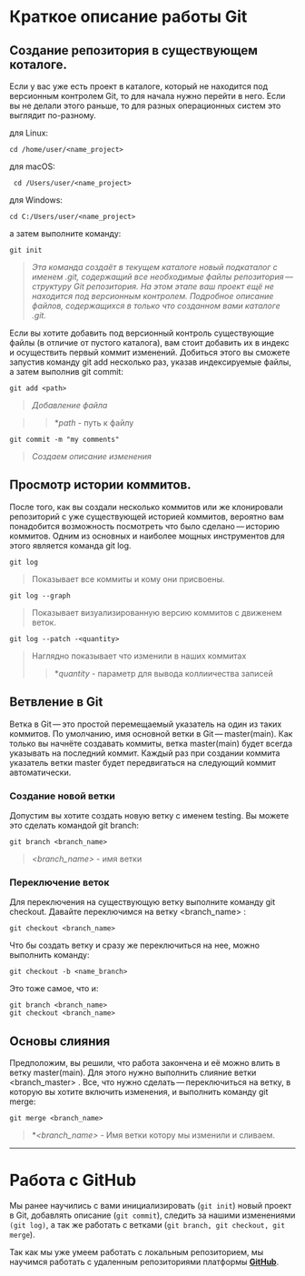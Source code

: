 # Краткое описание работы Git

## __Создание репозитория в существующем коталоге.__

Если у вас уже есть проект в каталоге, который не находится под версионным контролем Git, то для начала нужно перейти в него. Если вы не делали этого раньше, то для разных операционных систем это выглядит по-разному.

для Linux:
```
cd /home/user/<name_project>
```
для macOS:

```
 cd /Users/user/<name_project>
 ```

для Windows:

```
cd C:/Users/user/<name_project>
```

а затем выполните команду:

```
git init
```

>*Эта команда создаёт в текущем каталоге новый подкаталог с именем .git, содержащий все необходимые файлы репозитория — структуру Git репозитория. На этом этапе ваш проект ещё не находится под версионным контролем. Подробное описание файлов, содержащихся в только что созданном вами каталоге .git.*

Если вы хотите добавить под версионный контроль существующие файлы (в отличие от пустого каталога), вам стоит добавить их в индекс и осуществить первый коммит изменений. Добиться этого вы сможете запустив команду git add несколько раз, указав индексируемые файлы, а затем выполнив git commit:

```
git add <path>
```
>*Добавление файла*

>>**path* - путь к файлу
```
git commit -m "my comments"
```
>*Создаем описание изменения*

## Просмотр истории коммитов.

После того, как вы создали несколько коммитов или же клонировали репозиторий с уже существующей историей коммитов, вероятно вам понадобится возможность посмотреть что было сделано — историю коммитов. Одним из основных и наиболее мощных инструментов для этого является команда git log.
```
git log
```
>Показывает все коммиты и кому они присвоены.
```
git log --graph
```
>Показывает визуализированную версию коммитов с движенем веток.
```
git log --patch -<quantity>
```
>Наглядно показывает что изменили в наших коммитах 
>>**quantity* - параметр для вывода коллиичества записей

## Ветвление в Git
Ветка в Git — это простой перемещаемый указатель на один из таких коммитов. По умолчанию, имя основной ветки в Git — master(main). Как только вы начнёте создавать коммиты, ветка master(main) будет всегда указывать на последний коммит. Каждый раз при создании коммита указатель ветки master будет передвигаться на следующий коммит автоматически.

### Создание новой ветки
Допустим вы хотите создать новую ветку с именем testing. Вы можете это сделать командой git branch:

```
git branch <branch_name>
```
>*<branch_name>* - имя ветки

### Переключение веток

Для переключения на существующую ветку выполните команду git checkout. Давайте переключимся на ветку <branch_name> :

```
git checkout <branch_name>
```
Что бы создать ветку и сразу же переключиться на нее, можно выполнить команду:
```
git checkout -b <name_branch>
```
Это тоже самое, что и:
```
git branch <branch_name>
git checkout <branch_name>
```
## Основы слияния 

Предположим, вы решили, что работа закончена и её можно влить в ветку master(main). Для этого нужно выполнить слияние ветки <branch_master> . Все, что нужно сделать — переключиться на ветку, в которую вы хотите включить изменения, и выполнить команду git merge:

```
git merge <branch_name>
```
>**<branch_name>* - Имя ветки котору мы изменили и сливаем.

---
 # Работа с GitHub

 Мы ранее научились с вами инициализировать (`git init`) новый проект в Git, добавлять описание (`git commit`), следить за нашими изменениями `(git log)`, а так же работать с ветками (`git branch, git checkout, git merge`). 

 Так как мы уже умеем работать с локальным репозиторием, мы научимся работать с удаленным репозиториями платформы **[GitHub](https://github.com/)**.